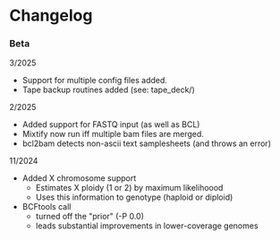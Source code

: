 # Changelog


### Beta
3/2025
-  Support for multiple config files added.
-  Tape backup routines added (see: tape_deck/)
	
2/2025
-  Added support for FASTQ input (as well as BCL)
-  Mixtify now run iff multiple bam files are merged.
-  bcl2bam detects non-ascii text samplesheets (and throws an error)
	
11/2024
-  Added X chromosome support
   -  Estimates X ploidy (1 or 2) by maximum likelihoood
   -  Uses this information to genotype (haploid or diploid)
-  BCFtools call
   - turned off the "prior" (-P 0.0)
   - leads substantial improvements in lower-coverage genomes


	

